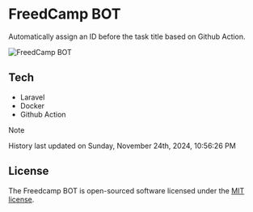# FreedCamp BOT

Automatically assign an ID before the task title based on Github Action.

![FreedCamp BOT](https://repository-images.githubusercontent.com/737932867/7d34798b-2680-471c-b089-a78a718d3d6a)

## Tech

- Laravel
- Docker
- Github Action

> [!NOTE]  
> History last updated on Sunday, November 24th, 2024, 10:56:26 PM

## License

The Freedcamp BOT is open-sourced software licensed under the [MIT license](https://opensource.org/licenses/MIT).

